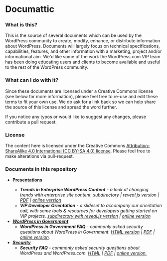 Documattic
==========

<h3>What is this?</h3>

This is the source of several documents which can be used by the WordPress community to create, modify, enhance, or distribute information about WordPress. Documents will largely focus on technical specifications, capabilities, features, and other information with a marketing, project and/or informational aim. We'd like some of the work the WordPress.com VIP team has been doing educating users and clients to become available and useful to the rest of the WordPress community.

<h3>What can I do with it?</h3>

Since these documents are licensed under a Creative Commons license (see below for more information), please feel free to re-use and edit these terms to fit your own use. We do ask for a link back so we can help share the source of this license and spread the word further.

If you notice any typos or would like to suggest any changes, please contribute a pull request.

<h3>License</h3>

The content here is licensed under the Creative Commons <a href="https://creativecommons.org/licenses/by-sa/4.0/">Attribution-ShareAlike 4.0 International (CC BY-SA 4.0) license</a>. Please feel free to make alterations via pull-request.

<h3>Documents in this repository</h3>

<ul>
<li><b><a href="https://github.com/Automattic/Documattic/tree/master/Presentations">Presentations</a><i></b>
<ul><li><b>Trends in Enterprise WordPress Content</b> - <i>a look at changing trends with enterprise site content.</i> <a href="https://github.com/Automattic/Documattic/tree/master/Presentations/Trends_in_Enterprise_WP_Content">subdirectory</a> | <a href="https://github.com/Automattic/Documattic/tree/master/Presentations/Trends_in_Enterprise_WP_Content/TrendsinEnterpriseWPContent-revealJS">reveal.js version</a> | <a href="https://github.com/Automattic/Documattic/blob/master/Presentations/Trends_in_Enterprise_WP_Content/TrendsinEnterpriseWPContent.pdf">PDF</a> | <a href="http://vip.wordpress.com/2014/05/22/enterprise-wordpress-content-trends/">online version</a></li>
<li><b>VIP Developer Orientation</b> - <i>a slideset to accompany our orientation call, with some tools & resources for developers getting started on VIP projects.</i> <a href="https://github.com/Automattic/Documattic/tree/master/Presentations/VIP_Developer_Orientation">subdirectory with reveal.js version</a> | <a href="http://vip.wordpress.com/developer-orientation">online version</a></li>
</ul></li>
<li><b><a href="https://github.com/Automattic/Documattic/tree/master/WordPress_for_Government">WordPress in Government</a></b>
<ul><li><b>WordPress in Government FAQ</b> - <i>commonly asked security questions about WordPress in Government.</i> <a href="https://github.com/Automattic/Documattic/blob/master/WordPress_for_Government/WordPress_in_Government_FAQ.html">HTML version</a> | <a href="https://github.com/Automattic/Documattic/blob/master/WordPress_for_Government/WordPressinGovernmentFAQ.pdf">PDF</a> | <a href="http://vip.wordpress.com/wordpress-in-government-faq/">online version</a>.</li></ul>
<li><b><a href="https://github.com/Automattic/Documattic/tree/master/Security">Security</a></b>
<ul><li><b>Security FAQ</b> - <i>commonly asked security questions about WordPress and WordPress.com.</i> <a href="https://github.com/Automattic/Documattic/blob/master/Security/Security%20FAQ.html">HTML</a> | <a href="https://github.com/Automattic/Documattic/blob/master/Security/WordPressSecurityFAQ_052014.pdf">PDF</a> | <a href="http://vip.wordpress.com/security">online version.</a> </li>
</ul>
</ul>
